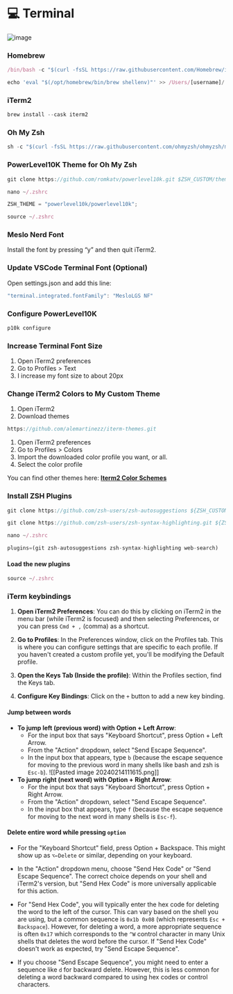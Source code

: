 # 💻 Terminal

![image](https://github.com/alemartinezz/iterm-themes/assets/119695580/3691329c-a51e-4d98-9b9c-8596ef664c8e)

### Homebrew

```jsx
/bin/bash -c "$(curl -fsSL https://raw.githubusercontent.com/Homebrew/install/HEAD/install.sh)"
```

```jsx
echo 'eval "$(/opt/homebrew/bin/brew shellenv)"' >> /Users/[username]/.zprofileeval "$(/opt/homebrew/bin/brew shellenv)"
```

### iTerm2

```jsx
brew install --cask iterm2
```

### Oh My Zsh

```jsx
sh -c "$(curl -fsSL https://raw.githubusercontent.com/ohmyzsh/ohmyzsh/master/tools/install.sh)"
```

### PowerLevel10K Theme for Oh My Zsh

```jsx
git clone https://github.com/romkatv/powerlevel10k.git $ZSH_CUSTOM/themes/powerlevel10k
```

```jsx
nano ~/.zshrc
```

```jsx
ZSH_THEME = "powerlevel10k/powerlevel10k";
```

```jsx
source ~/.zshrc
```

### Meslo Nerd Font

Install the font by pressing “y” and then quit iTerm2.

### Update VSCode Terminal Font (Optional)

Open settings.json and add this line:

```jsx
"terminal.integrated.fontFamily": "MesloLGS NF"
```

### Configure PowerLevel10K

```jsx
p10k configure
```

### Increase Terminal Font Size

1. Open iTerm2 preferences
2. Go to Profiles > Text
3. I increase my font size to about 20px

### Change iTerm2 Colors to My Custom Theme

1. Open iTerm2
2. Download themes

```jsx
https://github.com/alemartinezz/iterm-themes.git
```

1. Open iTerm2 preferences
2. Go to Profiles > Colors
3. Import the downloaded color profile you want, or all.
4. Select the color profile

You can find other themes here: **[Iterm2 Color Schemes](https://iterm2colorschemes.com/)**

### Install ZSH Plugins

```jsx
git clone https://github.com/zsh-users/zsh-autosuggestions ${ZSH_CUSTOM:-~/.oh-my-zsh/custom}/plugins/zsh-autosuggestions
```

```jsx
git clone https://github.com/zsh-users/zsh-syntax-highlighting.git ${ZSH_CUSTOM:-~/.oh-my-zsh/custom}/plugins/zsh-syntax-highlighting
```

```jsx
nano ~/.zshrc
```

```jsx
plugins=(git zsh-autosuggestions zsh-syntax-highlighting web-search)
```

#### Load the new plugins

```jsx
source ~/.zshrc
```

### iTerm keybindings

1. **Open iTerm2 Preferences**: You can do this by clicking on iTerm2 in the menu bar (while iTerm2 is focused) and then selecting Preferences, or you can press `Cmd + ,` (comma) as a shortcut.

2. **Go to Profiles**: In the Preferences window, click on the Profiles tab. This is where you can configure settings that are specific to each profile. If you haven't created a custom profile yet, you'll be modifying the Default profile.

3. **Open the Keys Tab (Inside the profile)**: Within the Profiles section, find the Keys tab.

4. **Configure Key Bindings**: Click on the `+` button to add a new key binding.

#### Jump between words

- **To jump left (previous word) with Option + Left Arrow**:
  - For the input box that says "Keyboard Shortcut", press Option + Left Arrow.
  - From the "Action" dropdown, select "Send Escape Sequence".
  - In the input box that appears, type `b` (because the escape sequence for moving to the previous word in many shells like bash and zsh is `Esc-b`).
    ![[Pasted image 20240214111615.png]]
- **To jump right (next word) with Option + Right Arrow**:
  - For the input box that says "Keyboard Shortcut", press Option + Right Arrow.
  - From the "Action" dropdown, select "Send Escape Sequence".
  - In the input box that appears, type `f` (because the escape sequence for moving to the next word in many shells is `Esc-f`).

#### Delete entire word while pressing `option`

- For the "Keyboard Shortcut" field, press Option + Backspace. This might show up as `⌥←Delete` or similar, depending on your keyboard.

- In the "Action" dropdown menu, choose "Send Hex Code" or "Send Escape Sequence". The correct choice depends on your shell and iTerm2's version, but "Send Hex Code" is more universally applicable for this action.

- For "Send Hex Code", you will typically enter the hex code for deleting the word to the left of the cursor. This can vary based on the shell you are using, but a common sequence is `0x1b 0x08` (which represents `Esc + Backspace`). However, for deleting a word, a more appropriate sequence is often `0x17` which corresponds to the `^W` control character in many Unix shells that deletes the word before the cursor. If "Send Hex Code" doesn't work as expected, try "Send Escape Sequence".

- If you choose "Send Escape Sequence", you might need to enter a sequence like `d` for backward delete. However, this is less common for deleting a word backward compared to using hex codes or control characters.

